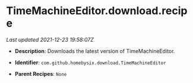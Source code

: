 # TimeMachineEditor.download.recipe

_Last updated 2021-12-23 19:58:07Z_

- **Description**: Downloads the latest version of TimeMachineEditor.

- **Identifier**: `com.github.homebysix.download.TimeMachineEditor`

- **Parent Recipes**: `None`